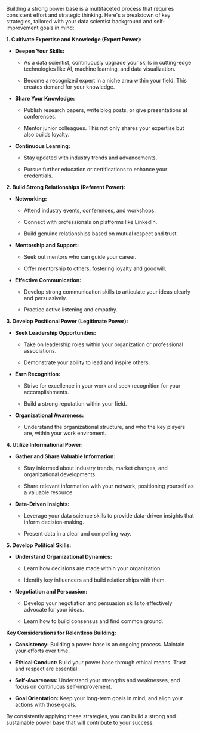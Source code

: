 Building a strong power base is a multifaceted process that requires consistent effort and strategic thinking. Here's a breakdown of key strategies, tailored with your data scientist background and self-improvement goals in mind:  

**1\. Cultivate Expertise and Knowledge (Expert Power):**

*   **Deepen Your Skills:**
    
    *   As a data scientist, continuously upgrade your skills in cutting-edge technologies like AI, machine learning, and data visualization.
        
    *   Become a recognized expert in a niche area within your field. This creates demand for your knowledge.
        
*   **Share Your Knowledge:**
    
    *   Publish research papers, write blog posts, or give presentations at conferences.
        
    *   Mentor junior colleagues. This not only shares your expertise but also builds loyalty.
        
*   **Continuous Learning:**
    
    *   Stay updated with industry trends and advancements.  
        
    *   Pursue further education or certifications to enhance your credentials.  
        

**2\. Build Strong Relationships (Referent Power):**

*   **Networking:**
    
    *   Attend industry events, conferences, and workshops.  
        
    *   Connect with professionals on platforms like LinkedIn.  
        
    *   Build genuine relationships based on mutual respect and trust.
        
*   **Mentorship and Support:**
    
    *   Seek out mentors who can guide your career.
        
    *   Offer mentorship to others, fostering loyalty and goodwill.
        
*   **Effective Communication:**
    
    *   Develop strong communication skills to articulate your ideas clearly and persuasively.  
        
    *   Practice active listening and empathy.  
        

**3\. Develop Positional Power (Legitimate Power):**

*   **Seek Leadership Opportunities:**
    
    *   Take on leadership roles within your organization or professional associations.
        
    *   Demonstrate your ability to lead and inspire others.
        
*   **Earn Recognition:**
    
    *   Strive for excellence in your work and seek recognition for your accomplishments.
        
    *   Build a strong reputation within your field.
        
*   **Organizational Awareness:**
    
    *   Understand the organizational structure, and who the key players are, within your work enviroment.
        

**4\. Utilize Informational Power:**

*   **Gather and Share Valuable Information:**
    
    *   Stay informed about industry trends, market changes, and organizational developments.  
        
    *   Share relevant information with your network, positioning yourself as a valuable resource.
        
*   **Data-Driven Insights:**
    
    *   Leverage your data science skills to provide data-driven insights that inform decision-making.
        
    *   Present data in a clear and compelling way.  
        

**5\. Develop Political Skills:**

*   **Understand Organizational Dynamics:**
    
    *   Learn how decisions are made within your organization.
        
    *   Identify key influencers and build relationships with them.
        
*   **Negotiation and Persuasion:**
    
    *   Develop your negotiation and persuasion skills to effectively advocate for your ideas.
        
    *   Learn how to build consensus and find common ground.
        

**Key Considerations for Relentless Building:**

*   **Consistency:** Building a power base is an ongoing process. Maintain your efforts over time.
    
*   **Ethical Conduct:** Build your power base through ethical means. Trust and respect are essential.
    
*   **Self-Awareness:** Understand your strengths and weaknesses, and focus on continuous self-improvement.
    
*   **Goal Orientation:** Keep your long-term goals in mind, and align your actions with those goals.
    

By consistently applying these strategies, you can build a strong and sustainable power base that will contribute to your success.